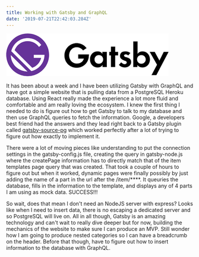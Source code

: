 ```yaml
---
title: Working with Gatsby and GraphQL
date: '2019-07-21T22:42:03.284Z'
---
```


![GatsbyJS](gatsby.png)

It has been about a week and I have been utilizing Gatsby with GraphQL and have got a simple website that is pulling data from a PostgreSQL Heroku database. Using React really made the experience a lot more fluid and comfortable and am really loving the ecosystem. I knew the first thing I needed to do is figure out how to get Gatsby to talk to my database and then use GraphQL queries to fetch the information. Google, a developers best friend had the answers and they lead right back to a Gatsby plugin called [gatsby-source-pg](https://www.gatsbyjs.org/packages/gatsby-source-pg/) which worked perfectly after a lot of trying to figure out how exactly to implement it. 

There were a lot of moving pieces like understanding to put the connection settings in the gatsby-config.js file, creating the query in gatsby-node.js where the createPage information has to directly match that of the item templates page query that was created. That took a couple of hours to figure out but when it worked, dynamic pages were finally possibly by just adding the name of a part in the url after the /item/****. It queuries the database, fills in the information to the template, and displays any of 4 parts I am using as mock data. SUCCESS!!!

So wait, does that mean I don't need an NodeJS server with express? Looks like when I need to insert data, there is no escaping a dedicated server and so PostgreSQL will live on. All in all though, Gatsby is an amazing technology and can't wait to really dive deeper but for now, building the mechanics of the website to make sure I can produce an MVP. Still wonder how I am going to produce nested categories so I can have a breadcrumb on the header. Before that though, have to figure out how to insert information to the database with GraphQL.

